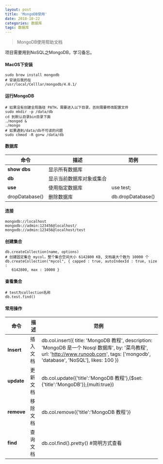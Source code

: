 ```yaml
---
layout: post 
title: 'MongoDB使用'
date: 2018-10-22
categories: 数据库
tags: 数据库
---
```


> MongoDB使用帮助文档

项目需要用到NoSQL之MongoDB，学习备忘。



#### MacOS下安装

```
sudo brew install mongodb
# 安装后我的在
/usr/local/Celllar/mongodb/4.0.1/
```



#### 运行MongoDB

```
# 如果没有创建全局路径 PATH，需要进入以下目录，否则需要修改配置文件
sudo mkdir -p /data/db
cd 到默认目录bin目录下面
./mongod &
./mongo
# 如果遇到/data/db不可读的问题
sudo chmod -R go+w /data/db
```

#### 数据库

| 命令           | 描述                     | 范例              |
| -------------- | ------------------------ | ----------------- |
| **show dbs**   | 显示所有数据库           |                   |
| **db**         | 显示当前数据库对象或集合 |                   |
| **use**        | 使用指定数据库           | use test;         |
| dropDatabase() | 删除数据库               | db.dropDatabase() |

#### 连接

```
mongodb://localhost
mongodb://admin:123456@localhost/
mongodb://admin:123456@localhost/test
```

#### 创建集合

```shell
db.createCollection(name, options)
# 创建固定集合 mycol，整个集合空间大小 6142800 KB, 文档最大个数为 10000 个
db.createCollection("mycol", { capped : true, autoIndexId : true, size : 
   6142800, max : 10000 } 
```

#### 查看集合

```
# test为collection名称
db.test.find()
```

#### 常用操作

| 命令       | 描述     | 范例                                                         |
| ---------- | -------- | ------------------------------------------------------------ |
| **Insert** | 插入文档 | db.col.insert({     title: 'MongoDB 教程',      description: 'MongoDB 是一个 Nosql 数据库',     by: '菜鸟教程',     url: 'http://www.runoob.com',     tags: ['mongodb', 'database', 'NoSQL'],     likes: 100 }) |
| **update** | 更新文档 | db.col.update({'title':'MongoDB 教程'},{$set:{'title':'MongoDB'}},{multi:true}) |
| **remove** | 移除文档 | db.col.remove({'title':'MongoDB 教程'})                      |
| **find**   | 查询文档 | db.col.find().pretty() #简明方式查看                         |

